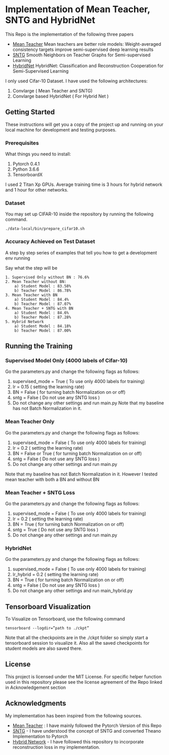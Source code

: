 # Implementation of Mean Teacher, SNTG and HybridNet 
This Repo is the implementation of the following three papers

* [Mean Teacher](https://arxiv.org/abs/1703.01780) Mean teachers are better role models: Weight-averaged consistency targets improve semi-supervised deep learning results 
* [SNTG](https://arxiv.org/pdf/1711.00258.pdf)   Smooth Neighbors on Teacher Graphs for Semi-supervised Learning
* [HybridNet](https://arxiv.org/abs/1807.11407) HybridNet: Classification and Reconstruction Cooperation for Semi-Supervised Learning


I only used Cifar-10 Dataset. I have used the following architectures:

1. Convlarge ( Mean Teacher and SNTG)
2. Convlarge based HybridNet ( For Hybrid Net ) 



## Getting Started

These instructions will get you a copy of the project up and running on your local machine for development and testing purposes. 

### Prerequisites

What things you need to install:
1. Pytorch 0.4.1
2. Python 3.6.6
3. TensorboardX

I used 2 Titan Xp GPUs. Average training time is 3 hours for hybrid network and 1 hour for other networks.
 
### Dataset 
 You may set up CIFAR-10 inside the repository by running the following command.

```
./data-local/bin/prepare_cifar10.sh
```

###  Accuracy Achieved on Test Dataset

A step by step series of examples that tell you how to get a development env running

Say what the step will be

```
1. Supervised Only without BN : 76.6% 
2. Mean Teacher without BN: 
    a) Student Model : 83.58%
    b) Teacher Model : 86.78%
3. Mean Teacher with BN
    a) Student Model : 84.4%
    b) Teacher Model : 87.07%
4. Mean Teacher + SNTG with BN
    a) Student Model : 84.6%
    b) Teacher Model : 87.28%
5. Hybrid Network
    a) Student Model : 84.18%
    b) Teacher Model : 87.00%
```


## Running the Training 


### Supervised Model Only (4000 labels of Cifar-10)
Go the parameters.py and change the following flags as follows:

1. supervised_mode = True ( To use only 4000 labels for training)
2. lr = 0.15  ( setting the learning rate)
3. BN = False  ( for turning batch Normalization on or off)
4. sntg = False ( Do not use any SNTG loss )
5. Do not change any other settings and run main.py
 Note that my baseline has not Batch Normalization in it. 
### Mean Teacher Only 
Go the parameters.py and change the following flags as follows:

1. supervised_mode = False ( To use only 4000 labels for training)
2. lr = 0.2  ( setting the learning rate)
3. BN = False or True  ( for turning batch Normalization on or off)
4. sntg = False ( Do not use any SNTG loss )
5. Do not change any other settings and run main.py

Note that my baseline has not Batch Normalization in it. However I tested mean teacher with both a BN and without BN
 


### Mean Teacher + SNTG Loss 
Go the parameters.py and change the following flags as follows:

1. supervised_mode = False ( To use only 4000 labels for training)
2. lr = 0.2  ( setting the learning rate)
3. BN = True  ( for turning batch Normalization on or off)
4. sntg = True ( Do not use any SNTG loss )
5. Do not change any other settings and run main.py

### HybridNet  
Go the parameters.py and change the following flags as follows:

1. supervised_mode = False ( To use only 4000 labels for training)
2. lr_hybrid = 0.2  ( setting the learning rate)
3. BN = True  ( for turning batch Normalization on or off)
4. sntg = False ( Do not use any SNTG loss )
5. Do not change any other settings and run main_hybrid.py



## Tensorboard Visualization
To Visualize on Tensorboard, use the following command 
```
tensorboard --logdir=”path to ./ckpt”
```
Note that all the checkpoints are in the ./ckpt folder so simply start a tensorboard session to visualize it. Also all the saved checkpoints for student models are also saved there.



## License

This project is licensed under the MIT License. 
For specific helper function used in this repository please see the license agreement of the Repo linked in Acknowledgement section
## Acknowledgments
My implementation has been inspired from the following sources.

* [Mean Teacher](https://github.com/CuriousAI/mean-teacher) : I have mainly followed the Pytorch Version of this Repo
* [SNTG](https://github.com/xinmei9322/SNTG) - I have understood the concept of SNTG and converted Theano Implementation to Pytorch
* [Hybrid Network](https://github.com/dakshitagrawal97/HybridNet) - I have followed this repository to incorporate reconstruction loss in my implementation. 

